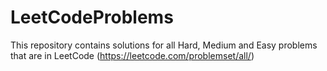 # LeetCodeProblems
This repository contains solutions for all Hard, Medium and Easy problems that are in LeetCode (https://leetcode.com/problemset/all/)
